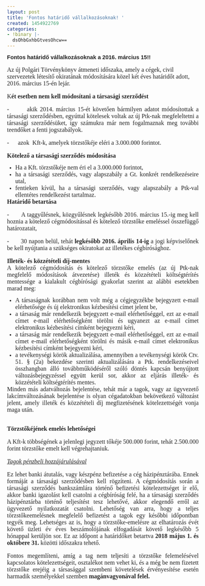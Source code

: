 ```yaml
---
layout: post
title: 'Fontos határidő vállalkozásoknak! '
created: 1454922769
categories:
- !binary |-
  dsOhbGxhbGtvesOhcw==
---
```

<p class="MsoNormal" style="margin: 0cm 0cm 0.0001pt; font-size: 11pt; font-family: Calibri, sans-serif; color: #222222;"><strong>Fontos határidő vállalkozásoknak a 2016. március 15!!</strong></p><p class="MsoNormal" style="margin: 0cm 0cm 0.0001pt; font-size: 11pt; font-family: Calibri, sans-serif; color: #222222;">&nbsp;</p><p class="MsoNormal" style="margin: 0cm 0cm 0.0001pt; font-size: 11pt; font-family: Calibri, sans-serif; color: #222222;"><span style="font-family: 'Times New Roman', serif; font-size: 12pt; text-align: justify;">Az új Polgári Törvénykönyv átmeneti időszaka, amely a cégek, civil szervezetek létesítő okiratának módosítására közel két éves határidőt adott, 2016. március 15-én lejár.</span></p><p style="margin-right: 0cm; margin-left: 0cm; font-size: 12pt; font-family: 'Times New Roman', serif; color: #222222; text-align: justify;">K<strong>ét esetben nem kell módosítani a társasági szerződést</strong><span style="text-decoration: underline;"></span><span style="text-decoration: underline;"></span></p><p style="margin-right: 0cm; margin-left: 0cm; font-size: 12pt; font-family: 'Times New Roman', serif; color: #222222; text-align: justify;"><span style="text-decoration: underline;"></span><span style="font-size: 12pt;">-<span style="font-stretch: normal; font-size: 7pt; font-family: 'Times New Roman';">&nbsp;&nbsp;&nbsp;&nbsp;&nbsp;&nbsp;&nbsp;&nbsp;&nbsp;&nbsp;</span></span><span style="text-decoration: underline;"></span><span style="font-size: 12pt;">akik 2014. március 15-ét követően bármilyen adatot módosítottak a társasági szerződésben, egyúttal kötelesek voltak az új Ptk-nak megfeleltetni a társasági szerződésüket, így számukra már nem fogalmaznak meg további teendőket a fenti jogszabályok.<span style="text-decoration: underline;"></span><span style="text-decoration: underline;"></span></span></p><p style="margin-right: 0cm; margin-left: 0cm; font-size: 12pt; font-family: 'Times New Roman', serif; color: #222222; text-align: justify;"><span style="text-decoration: underline;"></span><span style="font-size: 12pt;">-<span style="font-stretch: normal; font-size: 7pt; font-family: 'Times New Roman';">&nbsp;&nbsp;&nbsp;&nbsp;&nbsp;&nbsp;&nbsp;&nbsp;&nbsp;&nbsp;</span></span><span style="text-decoration: underline;"></span><span style="font-size: 12pt;">azok &nbsp;Kft-k, amelyek törzstőkéje eléri a 3.000.000 forintot.<span style="text-decoration: underline;"></span><span style="text-decoration: underline;"></span></span></p><p class="MsoNormal" style="margin: 0cm 0cm 0.0001pt; font-size: 11pt; font-family: Calibri, sans-serif; color: #222222; text-align: justify;"><strong><span style="font-size: 12pt; font-family: 'Times New Roman', serif;">Kötelező a társasági szerződés módosítása</span></strong><span style="font-size: 12pt; font-family: 'Times New Roman', serif;"><span style="text-decoration: underline;"></span><span style="text-decoration: underline;"></span></span></p><ul style="margin-bottom: 0cm; color: #222222; font-family: arial, sans-serif; font-size: 12.8px;" type="disc"><li class="MsoNormal" style="margin: 0cm 0cm 0.0001pt; font-size: 11pt; font-family: Calibri, sans-serif; text-align: justify;"><span style="font-size: 12pt; font-family: 'Times New Roman', serif;">Ha a Kft. törzstőkéje nem éri el a 3.000.000&nbsp;forintot,<span style="text-decoration: underline;"></span><span style="text-decoration: underline;"></span></span></li><li class="MsoNormal" style="margin: 0cm 0cm 0.0001pt; font-size: 11pt; font-family: Calibri, sans-serif; text-align: justify;"><span style="font-size: 12pt; font-family: 'Times New Roman', serif;">ha a társasági szerződés, vagy alapszabály a Gt. konkrét rendelkezéseire utal,<span style="text-decoration: underline;"></span><span style="text-decoration: underline;"></span></span></li><li class="MsoNormal" style="margin: 0cm 0cm 0.0001pt; font-size: 11pt; font-family: Calibri, sans-serif; text-align: justify;"><span style="font-size: 12pt; font-family: 'Times New Roman', serif;">fentieken kívül, ha a társasági szerződés, vagy alapszabály a Ptk-val ellentétes rendelkezést tartalmaz.<span style="text-decoration: underline;"></span><span style="text-decoration: underline;"></span></span></li></ul><p class="MsoNormal" style="margin: 0cm 0cm 0.0001pt; font-size: 11pt; font-family: Calibri, sans-serif; color: #222222; text-align: justify;"><strong><span style="font-size: 12pt; font-family: 'Times New Roman', serif;">Határidő betartása</span></strong><span style="font-size: 12pt; font-family: 'Times New Roman', serif;"><span style="text-decoration: underline;"></span><span style="text-decoration: underline;"></span></span></p><p style="margin-right: 0cm; margin-left: 0cm; font-size: 12pt; font-family: 'Times New Roman', serif; color: #222222; text-align: justify;"><span style="text-decoration: underline;"></span><span style="font-size: 12pt;">-<span style="font-stretch: normal; font-size: 7pt; font-family: 'Times New Roman';">&nbsp;&nbsp;&nbsp;&nbsp;&nbsp;&nbsp;&nbsp;&nbsp;&nbsp;&nbsp;</span></span><span style="text-decoration: underline;"></span><span style="font-size: 12pt;">A taggyűlésnek, közgyűlésnek legkésőbb&nbsp;2016. március 15.-ig meg kell hoznia a kötelező cégmódosítással és kötelező törzstőke emeléssel összefüggő határozatait,<span style="text-decoration: underline;"></span><span style="text-decoration: underline;"></span></span></p><p style="margin-right: 0cm; margin-left: 0cm; font-size: 12pt; font-family: 'Times New Roman', serif; color: #222222; text-align: justify;"><span style="text-decoration: underline;"></span><span style="font-size: 12pt;">-<span style="font-stretch: normal; font-size: 7pt; font-family: 'Times New Roman';">&nbsp;&nbsp;&nbsp;&nbsp;&nbsp;&nbsp;&nbsp;&nbsp;&nbsp;&nbsp;</span></span><span style="text-decoration: underline;"></span><span style="font-size: 12pt;">30 napon belül, tehát&nbsp;<strong>legkésőbb 2016. április 14-ig&nbsp;</strong>a jogi képviselőnek be kell nyújtania a szükséges okiratokat az illetékes cégbírósághoz.<span style="text-decoration: underline;"></span><span style="text-decoration: underline;"></span></span></p><p class="MsoNormal" style="margin: 0cm 0cm 0.0001pt; font-size: 11pt; font-family: Calibri, sans-serif; color: #222222; text-align: justify;"><strong><span style="font-size: 12pt; font-family: 'Times New Roman', serif;">Illeték- és közzétételi díj-mentes</span></strong><span style="font-size: 12pt; font-family: 'Times New Roman', serif;"><span style="text-decoration: underline;"></span><span style="text-decoration: underline;"></span></span></p><p class="MsoNormal" style="margin: 0cm 0cm 0.0001pt; font-size: 11pt; font-family: Calibri, sans-serif; color: #222222; text-align: justify;"><span style="font-size: 12pt; font-family: 'Times New Roman', serif;">A kötelező cégmódosítás és kötelező törzstőke emelés (az új Ptk-nak megfelelő módosítások átvezetése) illeték és közzétételi költségtérítés mentessége a kialakult cégbírósági gyakorlat szerint az alábbi esetekben marad meg:<span style="text-decoration: underline;"></span><span style="text-decoration: underline;"></span></span></p><ul style="margin-bottom: 0cm; color: #222222; font-family: arial, sans-serif; font-size: 12.8px;" type="disc"><li class="MsoNormal" style="margin: 0cm 0cm 0.0001pt; font-size: 11pt; font-family: Calibri, sans-serif; text-align: justify;"><span style="font-size: 12pt; font-family: 'Times New Roman', serif;">A társaságnak korábban nem volt még a cégjegyzékbe bejegyzett e-mail elérhetősége és új elektronikus kézbesítési címet jelent be,<span style="text-decoration: underline;"></span><span style="text-decoration: underline;"></span></span></li><li class="MsoNormal" style="margin: 0cm 0cm 0.0001pt; font-size: 11pt; font-family: Calibri, sans-serif; text-align: justify;"><span style="font-size: 12pt; font-family: 'Times New Roman', serif;">a társaság már rendelkezik bejegyzett e-mail elérhetőséggel, ezt az e-mail címet e-mail elérhetőségként törölni és ugyanezt az e-mail címet elektronikus kézbesítési címként bejegyezni kéri,<span style="text-decoration: underline;"></span><span style="text-decoration: underline;"></span></span></li><li class="MsoNormal" style="margin: 0cm 0cm 0.0001pt; font-size: 11pt; font-family: Calibri, sans-serif; text-align: justify;"><span style="font-size: 12pt; font-family: 'Times New Roman', serif;">a társaság már rendelkezik bejegyzett e-mail elérhetőséggel, ezt az e-mail címet e-mail elérhetőségként törölni és másik e-mail címet elektronikus kézbesítési címként bejegyezni kéri,<span style="text-decoration: underline;"></span><span style="text-decoration: underline;"></span></span></li><li class="MsoNormal" style="margin: 0cm 0cm 0.0001pt; font-size: 11pt; font-family: Calibri, sans-serif; text-align: justify;"><span style="font-size: 12pt; font-family: 'Times New Roman', serif;">a tevékenységi körök aktualizálása, amennyiben a tevékenységi körök Ctv. 51. § (2a) bekezdése szerinti aktualizálására a Ptk. rendelkezéseivel összhangban álló továbbműködéséről szóló döntés kapcsán benyújtott változásbejegyzéssel együtt kerül sor, akkor az eljárás illeték- és közzétételi költségtérítés mentes.<span style="text-decoration: underline;"></span><span style="text-decoration: underline;"></span></span></li></ul><p class="MsoNormal" style="margin: 0cm 0cm 0.0001pt; font-size: 11pt; font-family: Calibri, sans-serif; color: #222222; text-align: justify;"><span style="font-size: 12pt; font-family: 'Times New Roman', serif;">Minden más adatváltozás bejelentése, tehát már a tagok, vagy az ügyvezető lakcímváltozásának bejelentése is olyan cégadatokban bekövetkező változást jelent, amely illeték és közzétételi díj megfizetésének kötelezettségét vonja maga után.</span></p><p class="MsoNormal" style="margin: 0cm 0cm 0.0001pt; font-size: 11pt; font-family: Calibri, sans-serif; color: #222222; text-align: justify;">&nbsp;</p><p style="margin-right: 0cm; margin-left: 0cm; font-size: 12pt; font-family: 'Times New Roman', serif; color: #222222; text-align: justify;"><strong>Törzstőkéjének emelés lehetőségei</strong><span style="text-decoration: underline;"></span><span style="text-decoration: underline;"></span></p><p style="margin-right: 0cm; margin-left: 0cm; font-size: 12pt; font-family: 'Times New Roman', serif; color: #222222; text-align: justify;">A Kft-k többségének a jelenlegi jegyzett tőkéje 500.000 forint, tehát 2.500.000 forint törzstőke emelt kell végrehajtaniuk.<span style="text-decoration: underline;"></span><span style="text-decoration: underline;"></span></p><p style="margin-right: 0cm; margin-left: 0cm; font-size: 12pt; font-family: 'Times New Roman', serif; color: #222222; text-align: justify;"><em><span style="text-decoration: underline;">Tagok pénzbeli hozzájárulásával</span></em><span style="text-decoration: underline;"></span><span style="text-decoration: underline;"></span></p><p style="margin-right: 0cm; margin-left: 0cm; font-size: 12pt; font-family: 'Times New Roman', serif; color: #222222; text-align: justify;">Ez lehet banki átutalás, vagy készpénz befizetése a cég házipénztárába. Ennek formáját a társasági szerződésben kell rögzíteni. A cégmódosítás során&nbsp;a társasági szerződés bankszámlára történő befizetési kötelezettséget ír elő, akkor banki igazolást kell csatolni a cégbíróság felé, ha a társasági szerződés házipénztárba történő teljesítést tesz lehetővé, akkor&nbsp;elegendő erről az ügyvezető nyilatkozatát csatolni. Lehetőség van arra, hogy a teljes törzstőkeemelésnek megfelelő befizetést a tagok egy későbbi időpontban tegyék meg. Lehetséges az is, hogy a törzstőke-emelésre az elhatározás évét követő üzleti év éves beszámolójának elfogadását követő legkésőbb 5 hónappal kerüljön sor. Ez az időpont a határidőket betartva&nbsp;<strong>2018 május 1. és októbere 31.</strong>&nbsp;közötti időszakra&nbsp;tehető.<span style="text-decoration: underline;"></span><span style="text-decoration: underline;"></span></p><p style="margin-right: 0cm; margin-left: 0cm; font-size: 12pt; font-family: 'Times New Roman', serif; color: #222222; text-align: justify;">Fontos megemlíteni, amíg a tag nem teljesíti&nbsp;a törzstőke felemelésével kapcsolatos kötelezettségeit, osztalékot nem vehet ki, és a még be nem fizetett törzstőke erejéig a társasággal szembeni követelések érvényesítése esetén harmadik személyekkel szemben&nbsp;<strong>magánvagyonával felel.</strong></p>
